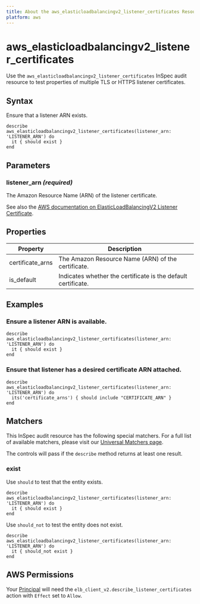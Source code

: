 ```yaml
---
title: About the aws_elasticloadbalancingv2_listener_certificates Resource
platform: aws
---
```


# aws\_elasticloadbalancingv2\_listener\_certificates

Use the `aws_elasticloadbalancingv2_listener_certificates` InSpec audit resource to test properties of multiple TLS or HTTPS listener certificates.

## Syntax

Ensure that a listener ARN exists.

    describe aws_elasticloadbalancingv2_listener_certificates(listener_arn: 'LISTENER_ARN') do
      it { should exist }
    end

## Parameters

### listener_arn _(required)_

The Amazon Resource Name (ARN) of the listener certificate.

See also the [AWS documentation on ElasticLoadBalancingV2 Listener Certificate](https://docs.aws.amazon.com/AWSCloudFormation/latest/UserGuide/aws-resource-elasticloadbalancingv2-listenercertificate.html).

## Properties

|Property | Description|
| --- | --- |
| certificate_arns | The Amazon Resource Name (ARN) of the certificate. |
| is_default | Indicates whether the certificate is the default certificate.  |

## Examples

### Ensure a listener ARN is available.

    describe aws_elasticloadbalancingv2_listener_certificates(listener_arn: 'LISTENER_ARN') do
      it { should exist }
    end

### Ensure that listener has a desired certificate ARN attached.

    describe aws_elasticloadbalancingv2_listener_certificates(listener_arn: 'LISTENER_ARN') do
      its('certificate_arns') { should include "CERTIFICATE_ARN" }
    end

## Matchers

This InSpec audit resource has the following special matchers. For a full list of available matchers, please visit our [Universal Matchers page](https://www.inspec.io/docs/reference/matchers/).

The controls will pass if the `describe` method returns at least one result.

### exist

Use `should` to test that the entity exists.

    describe aws_elasticloadbalancingv2_listener_certificates(listener_arn: 'LISTENER_ARN') do
      it { should exist }
    end

Use `should_not` to test the entity does not exist.

    describe aws_elasticloadbalancingv2_listener_certificates(listener_arn: 'LISTENER_ARN') do
      it { should_not exist }
    end

## AWS Permissions

Your [Principal](https://docs.aws.amazon.com/IAM/latest/UserGuide/intro-structure.html#intro-structure-principal) will need the `elb_client_v2.describe_listener_certificates` action with `Effect` set to `Allow`.
